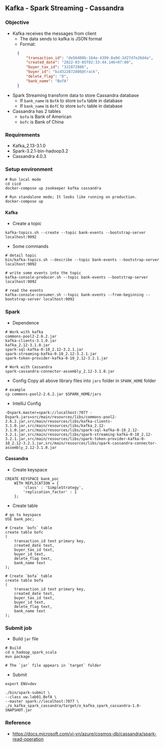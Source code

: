 ## Kafka - Spark Streaming - Cassandra

### Objective
* Kafka receives the messages from client
  * The data sends to kafka is JSON format
  * Format:
  ```json
    {
        "transaction_id": "de56408b-164e-4399-8a9d-3d27d7e26d4a",
        "created_date": "2022-03-05T02:33:44.146+07:00",
        "buyer_tax_id": "322872886",
        "buyer_id": "bid322872886@track",
        "delete_flag": "D",
        "bank_name": "BofA"
    }
    ```
* Spark Streaming transform data to store Cassandra database
  * If `bank_name` is `BofA` to store `bofa` table in database
  * If `bank_name` is `BofC` to store `bofc` table in database
* Cassandra has 2 tables
  * `bofa` is Bank of American
  * `bofc` is Bank of China

### Requirements
* Kafka_2.13-3.1.0
* Spark-3.2.1-bin-hadoop3.2
* Cassandra 4.0.3

### Setup environment
```shell
# Run local mode
cd cicd
docker-compose up zookeeper kafka cassandra

# Run standalone mode; It looks like running on production.
docker-compose up
```

#### Kafka
* Create a topic
```shell
kafka-topics.sh --create --topic bank-events --bootstrap-server localhost:9092
```
* Some commands
```shell
# detail topic
bin/kafka-topics.sh --describe --topic bank-events --bootstrap-server localhost:9092

# write some events into the topic
kafka-console-producer.sh --topic bank-events --bootstrap-server localhost:9092

# read the events
kafka-console-consumer.sh --topic bank-events --from-beginning --bootstrap-server localhost:9092
```

### Spark
* Dependence
```shell
# Work with kafka
commons-pool2-2.6.2.jar
kafka-clients-3.1.0.jar
kafka_2.12-3.1.0.jar
spark-sql-kafka-0-10_2.12-3.2.1.jar
spark-streaming-kafka-0-10_2.12-3.2.1.jar
spark-token-provider-kafka-0-10_2.12-3.2.1.jar

# Work with Cassandra
spark-cassandra-connector-assembly_2.12-3.1.0.jar
```
* Config
Copy all above library files into `jars` folder in `SPARK_HOME` folder
```shell
# example
cp commons-pool2-2.6.2.jar $SPARK_HOME/jars
```

* IntelliJ Config
```shell
-Dspark.master=spark://localhost:7077 -Dspark.jars=src/main/resources/libs/commons-pool2-2.6.2.jar,src/main/resources/libs/kafka-clients-3.1.0.jar,src/main/resources/libs/kafka_2.12-3.1.0.jar,src/main/resources/libs/spark-sql-kafka-0-10_2.12-3.2.1.jar,src/main/resources/libs/spark-streaming-kafka-0-10_2.12-3.2.1.jar,src/main/resources/libs/spark-token-provider-kafka-0-10_2.12-3.2.1.jar,src/main/resources/libs/spark-cassandra-connector-assembly_2.12-3.1.0.jar
```

#### Cassandra
* Create keyspace
```shell
CREATE KEYSPACE bank_poc
    WITH REPLICATION = {
        'class' : 'SimpleStrategy',
        'replication_factor' : 1
    };
```
* Create table
```shell
# go to keyspace
USE bank_poc;

# Create `bofc` table
create table bofc
(
    transaction_id text primary key,
    created_date text,
    buyer_tax_id text,
    buyer_id text,
    delete_flag text,
    bank_name text
);

# Create `bofa` table
create table bofa
(
    transaction_id text primary key,
    created_date text,
    buyer_tax_id text,
    buyer_id text,
    delete_flag text,
    bank_name text
);
```

### Submit job
* Build `jar` file
```shell
# Build
cd o_hadoop_spark_scala
mvn package

# The `jar` file appears in `target` folder
```

* Submit
```shell
export ENV=dev

./bin/spark-submit \
--class uw.lab01.BofA \
--master spark://localhost:7077 \
./o_kafka_spark_cassandra/target/o_kafka_spark_cassandra-1.0-SNAPSHOT.jar
```

### Reference
* https://docs.microsoft.com/vi-vn/azure/cosmos-db/cassandra/spark-read-operation